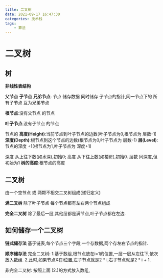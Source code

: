 ```yaml
---
title: 二叉树
date: 2021-09-17 16:47:30
categories: 技术栈
tags: 
    - 算法
---
```


# 二叉树

## 树
__非线性表结构__

__父节点__ __子节点__ __兄弟节点__:
节点 储存数据 同时储存 子节点的指针,同一节点下的 所有子节点 互为兄弟节点

__根节点__:没有父节点 的节点

__叶子节点__:没有子节点 的节点

节点的
__高度(Height)__:当前节点到叶子节点的边数(叶子节点为0,根节点为 层数-1)
__深度(Depth)__:根节点到这个节点的边数(根节点为0,叶子节点为 层数-1)
__层(Level)__:节点的深度 +1(根节点为1,叶子节点为 深度+1)

深度 从上往下数(如水深),初始0; 高度 从下往上数(如楼房),初始0.
层数 同深度,但初始为1
__树的高度__:根节点的高度

## 二叉树

由一个空节点 或 两颗不相交二叉树组成(递归定义)

__满二叉树__ 除了叶子节点 每个节点都有左右两个节点组成

__完全二叉树__ 除了最后一层,其他层都是满节点,叶子节点都在左边.

## 如何储存一个二叉树

__链式储存法__ 基于链表,每个节点三个字段,一个存数据,两个存左右节点的指针.

__顺序储存法__ 
完全二叉树:
1.基于数组,根节点放在i=1的位置,一层一层从左往下,依次放入数组.
2.此时,如果节点X在i位置,左子节点就是2 * i,右子节点就是2 * i + 1.

非完全二叉树:
按照上面 (2.)的方式放入数组,


